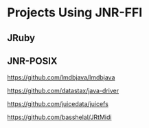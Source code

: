 # Projects Using JNR-FFI

## JRuby

## JNR-POSIX

https://github.com/lmdbjava/lmdbjava

https://github.com/datastax/java-driver

https://github.com/juicedata/juicefs

https://github.com/basshelal/JRtMidi